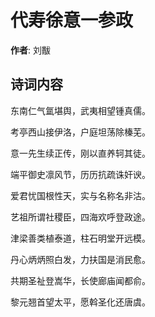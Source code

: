 # 代寿徐意一参政

**作者**: 刘黻

## 诗词内容

东南仁气氲堪舆，武夷相望锺真儒。

考亭西山接伊洛，户庭坦荡除榛芜。

意一先生续正传，刚以直养轲其徒。

端平御史凛风节，历历抗疏诛奸谀。

爱君忧国根性天，实与名称名非沽。

艺祖所谓社稷臣，四海欢呼登政途。

津梁善类植泰道，柱石明堂开远模。

丹心炳炳照白发，力扶国是消民愈。

共期圣祉登嵩华，长使廊庙闻都俞。

黎元翘首望太平，愿斡圣化还唐虞。

